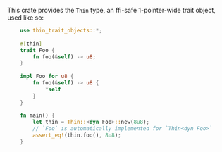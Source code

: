 This crate provides the `Thin` type, an ffi-safe 1-pointer-wide trait object, used like so:

```rust
    use thin_trait_objects::*;
    
    #[thin]
    trait Foo {
        fn foo(&self) -> u8;
    }
    
    impl Foo for u8 {
        fn foo(&self) -> u8 {
            *self
        }
    }
    
    fn main() {
        let thin = Thin::<dyn Foo>::new(8u8);
        // `Foo` is automatically implemented for `Thin<dyn Foo>`
        assert_eq!(thin.foo(), 8u8);
    }
```